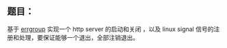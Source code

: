 ## 题目：
基于 [errgroup](https://pkg.go.dev/golang.org/x/sync/errgroup) 实现一个 http server 的启动和关闭 ，以及 linux signal 信号的注册和处理，要保证能够一个退出，全部注销退出。

